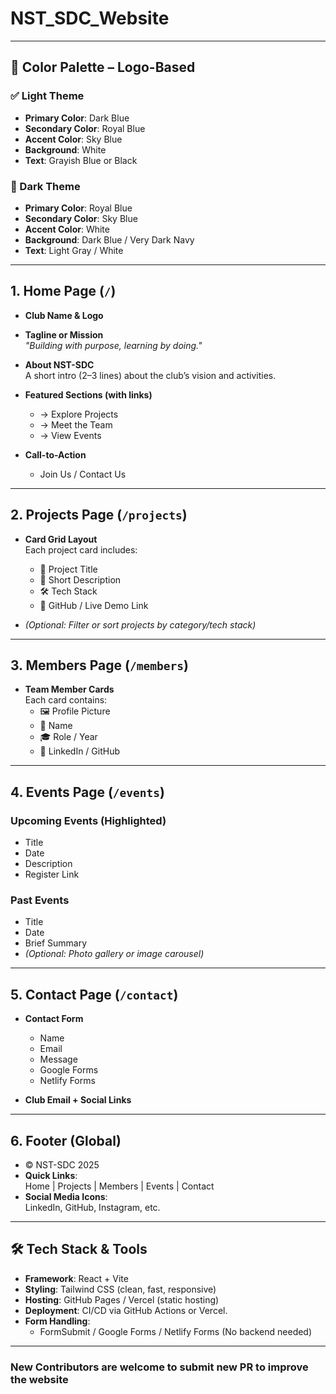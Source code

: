 # NST_SDC_Website

---

## 🎨 Color Palette – Logo-Based

### ✅ Light Theme
- **Primary Color**: Dark Blue
- **Secondary Color**: Royal Blue
- **Accent Color**: Sky Blue
- **Background**: White
- **Text**: Grayish Blue or Black

### 🌙 Dark Theme
- **Primary Color**: Royal Blue
- **Secondary Color**: Sky Blue
- **Accent Color**: White
- **Background**: Dark Blue / Very Dark Navy
- **Text**: Light Gray / White

---

## 1. Home Page (`/`)

- **Club Name & Logo**
- **Tagline or Mission**  
  _"Building with purpose, learning by doing."_

- **About NST-SDC**  
  A short intro (2–3 lines) about the club’s vision and activities.

- **Featured Sections (with links)**  
  - → Explore Projects  
  - → Meet the Team  
  - → View Events

- **Call-to-Action**  
  - Join Us / Contact Us

---

## 2. Projects Page (`/projects`)

- **Card Grid Layout**  
  Each project card includes:
  - 📌 Project Title  
  - 💬 Short Description  
  - 🛠 Tech Stack  
  - 🔗 GitHub / Live Demo Link

- _(Optional: Filter or sort projects by category/tech stack)_

---

## 3. Members Page (`/members`)

- **Team Member Cards**  
  Each card contains:
  - 🖼 Profile Picture  
  - 👤 Name  
  - 🎓 Role / Year  
  - 🔗 LinkedIn / GitHub

---

## 4. Events Page (`/events`)

### Upcoming Events (Highlighted)
- Title  
- Date  
- Description  
- Register Link

### Past Events
- Title  
- Date  
- Brief Summary  
- _(Optional: Photo gallery or image carousel)_

---

## 5. Contact Page (`/contact`)

- **Contact Form**
  - Name  
  - Email  
  - Message  
  - Google Forms
  - Netlify Forms

- **Club Email + Social Links**

---

## 6. Footer (Global)

- © NST-SDC 2025
- **Quick Links**:  
  Home | Projects | Members | Events | Contact
- **Social Media Icons**:  
  LinkedIn, GitHub, Instagram, etc.

---

## 🛠 Tech Stack & Tools

- **Framework**: React + Vite
- **Styling**: Tailwind CSS (clean, fast, responsive)  
- **Hosting**: GitHub Pages / Vercel (static hosting)  
- **Deployment**: CI/CD via GitHub Actions or Vercel.
- **Form Handling**:  
  - FormSubmit / Google Forms / Netlify Forms (No backend needed)

---

### New Contributors are welcome to submit new PR to improve the website